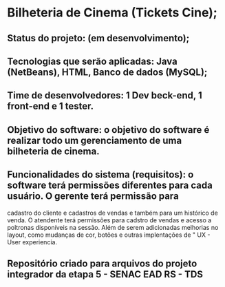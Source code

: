 # Bilheteria de Cinema (Tickets Cine);

## Status do projeto: (em desenvolvimento);

## Tecnologias que serão aplicadas: Java (NetBeans), HTML, Banco de dados (MySQL);

## Time de desenvolvedores: 1 Dev beck-end, 1 front-end e 1 tester.

## Objetivo do software: o objetivo do software é realizar todo um gerenciamento de uma bilheteria de cinema.

## Funcionalidades do sistema (requisitos): o software terá permissões diferentes para cada usuário. O gerente terá permissão para
cadastro do cliente e cadastros de vendas e também para um histórico de venda. O atendente terá permissões para cadstro de vendas 
e acesso a poltronas disponíveis na sessão. Além de serem adicionadas melhorias no layout, como mudanças de cor, botões e outras implentações 
de " UX - User experiencia.

## Repositório criado para arquivos do projeto integrador da etapa 5 - SENAC EAD RS - TDS
